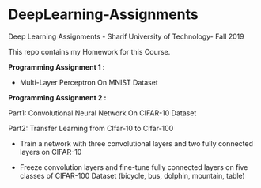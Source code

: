 # DeepLearning-Assignments
Deep Learning Assignments  - Sharif University of Technology- Fall 2019

This repo contains my Homework for this Course. 

<b> Programming Assignment 1  : </b>
  
  - Multi-Layer Perceptron On MNIST Dataset

<b> Programming Assignment 2  : </b>

  Part1: Convolutional Neural Network On CIFAR-10 Dataset  
  
  Part2: Transfer Learning from CIfar-10 to CIfar-100   
 
- Train a network with three convolutional layers and two fully connected layers on CIFAR-10

- Freeze convolution layers and fine-tune fully connected layers on five classes of CIFAR-100 Dataset (bicycle, bus, dolphin, mountain, table)


  


